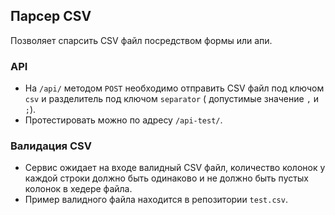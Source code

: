 ## Парсер CSV

Позволяет спарсить CSV файл посредством формы или апи.

### API

- На `/api/` методом `POST` необходимо отправить CSV файл под ключом `csv` и разделитель под ключом `separator` (
  допустимые значение `,` и `;`).
- Протестировать можно по адресу `/api-test/`.

### Валидация CSV

- Сервис ожидает на входе валидный CSV файл, количество колонок у каждой строки должно быть одинаково и не должно быть
  пустых колонок в хедере файла.
- Пример валидного файла находится в репозитории `test.csv`.
